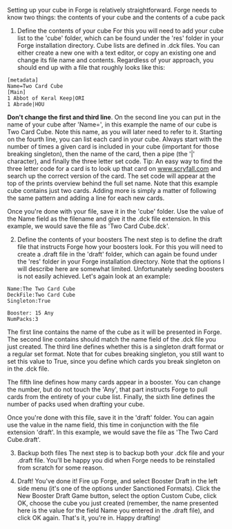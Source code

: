 Setting up your cube in Forge is relatively straightforward. Forge needs to know two things: the contents of your cube and the contents of a cube pack

1) Define the contents of your cube
For this you will need to add your cube list to the 'cube' folder, which can be found under the 'res' folder in your Forge installation directory.
Cube lists are defined in .dck files. You can either create a new one with a text editor, or copy an existing one and change its file name and contents. Regardless of your approach, you should end up with a file that roughly looks like this:

```
[metadata]
Name=Two Card Cube
[Main]
1 Abbot of Keral Keep|ORI
1 Abrade|HOU
```

**Don't change the first and third line**. On the second line you can put in the name of your cube after 'Name=', in this example the name of our cube is Two Card Cube. Note this name, as you will later need to refer to it.
Starting on the fourth line, you can list each card in your cube. Always start with the number of times a given card is included in your cube (important for those breaking singleton), then the name of the card, then a pipe (the '|' character), and finally the three letter set code.
Tip: An easy way to find the three letter code for a card is to look up that card on www.scryfall.com and search up the correct version of the card. The set code will appear at the top of the prints overview behind the full set name.
Note that this example cube contains just two cards. Adding more is simply a matter of following the same pattern and adding a line for each new cards.

Once you're done with your file, save it in the 'cube' folder. Use the value of the Name field as the filename and give it the .dck file extension. In this example, we would save the file as 'Two Card Cube.dck'.

2) Define the contents of your boosters
The next step is to define the draft file that instructs Forge how your boosters look. For this you will need to create a .draft file in the 'draft' folder, which can again be found under the 'res' folder in your Forge installation directory.
Note that the options I will describe here are somewhat limited. Unfortunately seeding boosters is not easily achieved. Let's again look at an example:

```
Name:The Two Card Cube
DeckFile:Two Card Cube
Singleton:True

Booster: 15 Any
NumPacks:3
```

The first line contains the name of the cube as it will be presented in Forge.
The second line contains should match the name field of the .dck file you just created.
The third line defines whether this is a singleton draft format or a regular set format. Note that for cubes breaking singleton, you still want to set this value to True, since you define which cards you break singleton on in the .dck file.

The fifth line defines how many cards appear in a booster. You can change the number, but do not touch the 'Any', that part instructs Forge to pull cards from the entirety of your cube list.
Finally, the sixth line defines the number of packs used when drafting your cube.

Once you're done with this file, save it in the 'draft' folder. You can again use the value in the name field, this time in conjunction with the file extension 'draft'. In this example, we would save the file as 'The Two Card Cube.draft'.

3) Backup both files
The next step is to backup both your .dck file and your .draft file. You'll be happy you did when Forge needs to be reinstalled from scratch for some reason.

4) Draft!
You've done it! Fire up Forge, and select Booster Draft in the left side menu (it's one of the options under Sanctioned Formats). Click the New Booster Draft Game button, select the option Custom Cube, click OK, choose the cube you just created (remember, the name presented here is the value for the field Name you entered in the .draft file), and click OK again. That's it, you're in. Happy drafting!